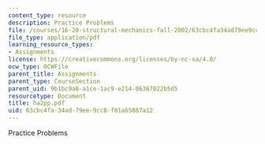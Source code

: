 ```yaml
---
content_type: resource
description: Practice Problems
file: /courses/16-20-structural-mechanics-fall-2002/63cbc4fa34ad79ee9cc8f01a65887a12_ha2pp.pdf
file_type: application/pdf
learning_resource_types:
- Assignments
license: https://creativecommons.org/licenses/by-nc-sa/4.0/
ocw_type: OCWFile
parent_title: Assignments
parent_type: CourseSection
parent_uid: 9b1bc9a6-a1ce-1ac9-e214-06367022b5d5
resourcetype: Document
title: ha2pp.pdf
uid: 63cbc4fa-34ad-79ee-9cc8-f01a65887a12
---
```

Practice Problems